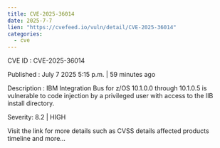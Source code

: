 ```yaml
--- 
title: CVE-2025-36014
date: 2025-7-7
lien: "https://cvefeed.io/vuln/detail/CVE-2025-36014"
categories:
  - cve
---
```


CVE ID : CVE-2025-36014

Published :  July 7
2025
5:15 p.m. | 59 minutes ago

Description : IBM Integration Bus for z/OS 10.1.0.0 through 10.1.0.5 is vulnerable to code injection by a privileged user with access to the IIB install directory.

Severity: 8.2 | HIGH

Visit the link for more details
such as CVSS details
affected products
timeline
and more...
